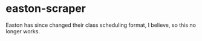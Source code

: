 # easton-scraper

Easton has since changed their class scheduling format, I believe, so this no longer works.
